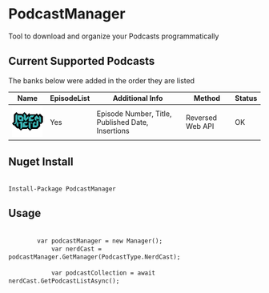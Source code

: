 # PodcastManager
Tool to download and organize your Podcasts programmatically

## Current Supported Podcasts

The banks below were added in the order they are listed


| Name                                                                                                                                                                                          | EpisodeList | Additional Info                                                                                       | Method                               | Status |
| ---                                                                                                                                                                                           | ---     | ---                                                                                                       | ---                                  | ---    |
| [![Nerdcast](https://github.com/felipebaltazar/PodcastManager/blob/master/Logos/Nerdcast.png)](https://github.com/felipebaltazar/PodcastManager/blob/master/PodcastManager/PodcastManagers/NerdCastManager.cs)                              | Yes                 | Episode Number, Title, Published Date, Insertions         | Reversed Web API                  | OK     |


## Nuget Install
<pre><code>
Install-Package PodcastManager
</code></pre>

## Usage
<pre><code>
	    var podcastManager = new Manager();
            var nerdCast = podcastManager.GetManager(PodcastType.NerdCast);
            
            var podcastCollection = await nerdCast.GetPodcastListAsync();
</code></pre>

